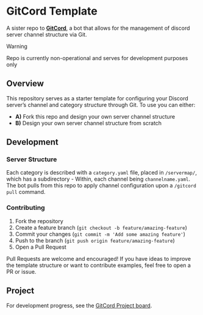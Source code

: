 # GitCord Template

A sister repo to **[GitCord](https://github.com/evolvewithevan/gitcord)**, a bot that allows for the management of discord server channel structure via Git.

> [!WARNING]  
> Repo is currently non-operational and serves for development purposes only

## Overview

This repository serves as a starter template for configuring your Discord server’s channel and category structure through Git.
To use you can either:
- **A)** Fork this repo and design your own server channel structure
- **B)** Design your own server channel structure from scratch

## Development

### Server Structure

Each category is described with a `category.yaml` file, placed in `/servermap/`, which has a subdirectory - Within, each channel being `channelname.yaml`. The bot pulls from this repo to apply channel configuration upon a `/gitcord pull` command.

### Contributing

1. Fork the repository
2. Create a feature branch (`git checkout -b feature/amazing-feature`)
3. Commit your changes (`git commit -m 'Add some amazing feature'`)
4. Push to the branch (`git push origin feature/amazing-feature`)
5. Open a Pull Request
   
Pull Requests are welcome and encouraged!
If you have ideas to improve the template structure or want to contribute examples, feel free to open a PR or issue.

## Project

For development progress, see the [GitCord Project board](https://github.com/evolvewithevan/gitcord/projects/4).
